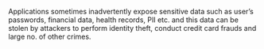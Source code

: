 
Applications sometimes inadvertently expose sensitive data such as user’s passwords, financial
data, health records, PII etc. and this data can be stolen by attackers to perform identity theft,
conduct credit card frauds and large no. of other crimes.
